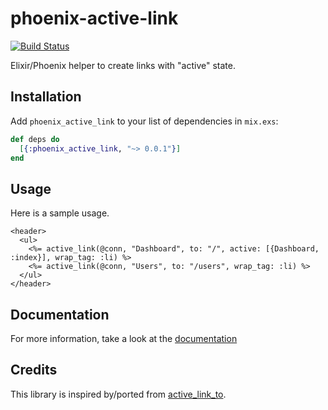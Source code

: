 # phoenix-active-link

[![Build Status](https://travis-ci.org/tuvistavie/phoenix-active-link.svg?branch=master)](https://travis-ci.org/tuvistavie/phoenix-active-link)

Elixir/Phoenix helper to create links with "active" state.

## Installation

Add `phoenix_active_link` to your list of dependencies in `mix.exs`:

```elixir
def deps do
  [{:phoenix_active_link, "~> 0.0.1"}]
end
```

## Usage

Here is a sample usage.

```erb
<header>
  <ul>
    <%= active_link(@conn, "Dashboard", to: "/", active: [{Dashboard, :index}], wrap_tag: :li) %>
    <%= active_link(@conn, "Users", to: "/users", wrap_tag: :li) %>
  </ul>
</header>
```

## Documentation

For more information, take a look at the [documentation](https://hexdocs.pm/phoenix_active_link/PhoenixActiveLink.html)

## Credits

This library is inspired by/ported from [active_link_to](https://github.com/comfy/active_link_to).
